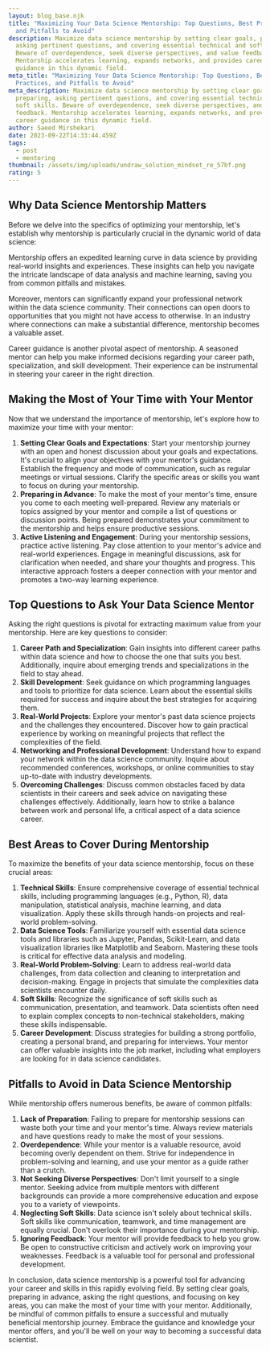 ```yaml
---
layout: blog_base.njk
title: "Maximizing Your Data Science Mentorship: Top Questions, Best Practices,
  and Pitfalls to Avoid"
description: Maximize data science mentorship by setting clear goals, preparing,
  asking pertinent questions, and covering essential technical and soft skills.
  Beware of overdependence, seek diverse perspectives, and value feedback.
  Mentorship accelerates learning, expands networks, and provides career
  guidance in this dynamic field.
meta_title: "Maximizing Your Data Science Mentorship: Top Questions, Best
  Practices, and Pitfalls to Avoid"
meta_description: Maximize data science mentorship by setting clear goals,
  preparing, asking pertinent questions, and covering essential technical and
  soft skills. Beware of overdependence, seek diverse perspectives, and value
  feedback. Mentorship accelerates learning, expands networks, and provides
  career guidance in this dynamic field.
author: Saeed Mirshekari
date: 2023-09-22T14:33:44.459Z
tags:
  - post
  - mentoring
thumbnail: /assets/img/uploads/undraw_solution_mindset_re_57bf.png
rating: 5
---
```

## **Why Data Science Mentorship Matters**

Before we delve into the specifics of optimizing your mentorship, let's establish why mentorship is particularly crucial in the dynamic world of data science:

Mentorship offers an expedited learning curve in data science by providing real-world insights and experiences. These insights can help you navigate the intricate landscape of data analysis and machine learning, saving you from common pitfalls and mistakes.

Moreover, mentors can significantly expand your professional network within the data science community. Their connections can open doors to opportunities that you might not have access to otherwise. In an industry where connections can make a substantial difference, mentorship becomes a valuable asset.

Career guidance is another pivotal aspect of mentorship. A seasoned mentor can help you make informed decisions regarding your career path, specialization, and skill development. Their experience can be instrumental in steering your career in the right direction.

## **Making the Most of Your Time with Your Mentor**

Now that we understand the importance of mentorship, let's explore how to maximize your time with your mentor:

1. **Setting Clear Goals and Expectations**: Start your mentorship journey with an open and honest discussion about your goals and expectations. It's crucial to align your objectives with your mentor's guidance. Establish the frequency and mode of communication, such as regular meetings or virtual sessions. Clarify the specific areas or skills you want to focus on during your mentorship.
2. **Preparing in Advance**: To make the most of your mentor's time, ensure you come to each meeting well-prepared. Review any materials or topics assigned by your mentor and compile a list of questions or discussion points. Being prepared demonstrates your commitment to the mentorship and helps ensure productive sessions.
3. **Active Listening and Engagement**: During your mentorship sessions, practice active listening. Pay close attention to your mentor's advice and real-world experiences. Engage in meaningful discussions, ask for clarification when needed, and share your thoughts and progress. This interactive approach fosters a deeper connection with your mentor and promotes a two-way learning experience.

## **Top Questions to Ask Your Data Science Mentor**

Asking the right questions is pivotal for extracting maximum value from your mentorship. Here are key questions to consider:

1. **Career Path and Specialization**: Gain insights into different career paths within data science and how to choose the one that suits you best. Additionally, inquire about emerging trends and specializations in the field to stay ahead.
2. **Skill Development**: Seek guidance on which programming languages and tools to prioritize for data science. Learn about the essential skills required for success and inquire about the best strategies for acquiring them.
3. **Real-World Projects**: Explore your mentor's past data science projects and the challenges they encountered. Discover how to gain practical experience by working on meaningful projects that reflect the complexities of the field.
4. **Networking and Professional Development**: Understand how to expand your network within the data science community. Inquire about recommended conferences, workshops, or online communities to stay up-to-date with industry developments.
5. **Overcoming Challenges**: Discuss common obstacles faced by data scientists in their careers and seek advice on navigating these challenges effectively. Additionally, learn how to strike a balance between work and personal life, a critical aspect of a data science career.

## **Best Areas to Cover During Mentorship**

To maximize the benefits of your data science mentorship, focus on these crucial areas:

1. **Technical Skills**: Ensure comprehensive coverage of essential technical skills, including programming languages (e.g., Python, R), data manipulation, statistical analysis, machine learning, and data visualization. Apply these skills through hands-on projects and real-world problem-solving.
2. **Data Science Tools**: Familiarize yourself with essential data science tools and libraries such as Jupyter, Pandas, Scikit-Learn, and data visualization libraries like Matplotlib and Seaborn. Mastering these tools is critical for effective data analysis and modeling.
3. **Real-World Problem-Solving**: Learn to address real-world data challenges, from data collection and cleaning to interpretation and decision-making. Engage in projects that simulate the complexities data scientists encounter daily.
4. **Soft Skills**: Recognize the significance of soft skills such as communication, presentation, and teamwork. Data scientists often need to explain complex concepts to non-technical stakeholders, making these skills indispensable.
5. **Career Development**: Discuss strategies for building a strong portfolio, creating a personal brand, and preparing for interviews. Your mentor can offer valuable insights into the job market, including what employers are looking for in data science candidates.

## **Pitfalls to Avoid in Data Science Mentorship**

While mentorship offers numerous benefits, be aware of common pitfalls:

1. **Lack of Preparation**: Failing to prepare for mentorship sessions can waste both your time and your mentor's time. Always review materials and have questions ready to make the most of your sessions.
2. **Overdependence**: While your mentor is a valuable resource, avoid becoming overly dependent on them. Strive for independence in problem-solving and learning, and use your mentor as a guide rather than a crutch.
3. **Not Seeking Diverse Perspectives**: Don't limit yourself to a single mentor. Seeking advice from multiple mentors with different backgrounds can provide a more comprehensive education and expose you to a variety of viewpoints.
4. **Neglecting Soft Skills**: Data science isn't solely about technical skills. Soft skills like communication, teamwork, and time management are equally crucial. Don't overlook their importance during your mentorship.
5. **Ignoring Feedback**: Your mentor will provide feedback to help you grow. Be open to constructive criticism and actively work on improving your weaknesses. Feedback is a valuable tool for personal and professional development.

In conclusion, data science mentorship is a powerful tool for advancing your career and skills in this rapidly evolving field. By setting clear goals, preparing in advance, asking the right questions, and focusing on key areas, you can make the most of your time with your mentor. Additionally, be mindful of common pitfalls to ensure a successful and mutually beneficial mentorship journey. Embrace the guidance and knowledge your mentor offers, and you'll be well on your way to becoming a successful data scientist.